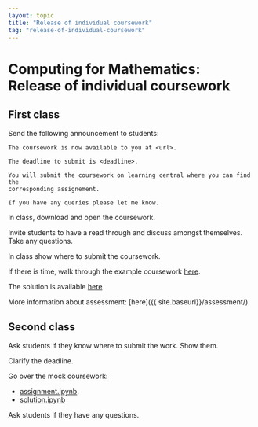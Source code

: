 ```yaml
---
layout: topic
title: "Release of individual coursework"
tag: "release-of-individual-coursework"
---
```


# Computing for Mathematics: Release of individual coursework

## First class

Send the following announcement to students:

```
The coursework is now available to you at <url>.

The deadline to submit is <deadline>.

You will submit the coursework on learning central where you can find the
corresponding assignement.

If you have any queries please let me know.
```

In class, download and open the coursework.

Invite students to have a read through and discuss amongst themselves. Take any
questions.

In class show where to submit the coursework.

If there is time, walk through the example coursework [here]({{site.baseurl}}/assets/assessment/example/assignment.ipynb).

The solution is available [here]({{site.baseurl}}/assets/assessment/example/solution.ipynb)

More information about assessment: [here]({{ site.baseurl}}/assessment/)

## Second class

Ask students if they know where to submit the work. Show them.

Clarify the deadline.

Go over the mock coursework:

- [assignment.ipynb]({{site.baseurl}}/assets/assessment/mock/assignment.ipynb).
- [solution.ipynb]({{site.baseurl}}/assets/assessment/mock/solution.ipynb)

Ask students if they have any questions.
